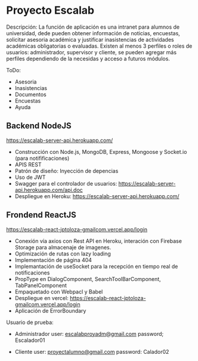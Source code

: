 Proyecto Escalab
================

Descripción:
La función de aplicación es una intranet para alumnos de universidad, dede pueden obtener información de noticias, encuestas, solicitar asesoria académica y justificar inasistencias de actividades académicas obligatorias o evaluadas.
Existen al menos 3 perfiles o roles de usuarios: administrador, supervisor y cliente, se pueden agregar más perfiles dependiendo de la necesidas y acceso a futuros módulos.


ToDo:
- Asesoria
- Inasistencias
- Documentos
- Encuestas
- Ayuda




Backend NodeJS
--------------

https://escalab-server-api.herokuapp.com/

- Construcción con Node.js, MongoDB, Express, Mongoose y Socket.io (para notifificaciones)
- APIS REST
- Patrón de diseño: Inyección de depencias
- Uso de JWT
- Swagger para el controlador de usuarios: https://escalab-server-api.herokuapp.com/api.doc
- Despliegue en Heroku: https://escalab-server-api.herokuapp.com/



Frondend ReactJS
----------------

https://escalab-react-jptoloza-gmailcom.vercel.app/login

- Conexión vía axios con Rest API en Heroku, interación con Firebase Storage para almacenaje de imagenes.
- Optimización de rutas con lazy loading
- Implementación de página 404
- Implemantación de useSocket para la recepción en tiempo real de notificaciones
- PropType en DialogComponent, SearchToolBarComponent, TabPanelComponent
- Empaquetado con Webpacl y Babel
- Despliegue en vercel: https://escalab-react-jptoloza-gmailcom.vercel.app/login
- Aplicación de ErrorBoundary


Usuario de prueba:
- Administrador
  user: escalabproyadm@gmail.com
  password; Escalador01

- Cliente
  user: proyectalumno@gmail.com
  password: Calador02

